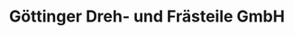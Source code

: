 ---
title: "Göttinger Dreh- und Frästeile GmbH"
url: /goettingen/goettinger-dreh-und-fraesteile-gmbh/
shop: Basteln
---